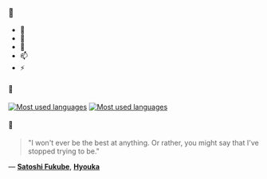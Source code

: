 ### 👋

- 🔭
- 🌱
- 💬
- 📫
- ⚡

#### 🧏

[![Most used languages](https://github-readme-stats-aynah.vercel.app/api/top-langs/?username=aynh&theme=solarized-dark&langs_count=6&layout=compact&hide_title=true)](https://github.com/anuraghazra/github-readme-stats#gh-dark-mode-only)
[![Most used languages](https://github-readme-stats-aynah.vercel.app/api/top-langs/?username=aynh&theme=solarized-light&langs_count=6&layout=compact&hide_title=true)](https://github.com/anuraghazra/github-readme-stats#gh-light-mode-only)

#### 💬

> "I won't ever be the best at anything. Or rather, you might say that I've stopped trying to be."

&mdash; [**Satoshi Fukube**](https://myanimelist.net/character.php?q=Satoshi%20Fukube&cat=character), [**Hyouka**](https://myanimelist.net/search/all?q=Hyouka&cat=all)
